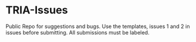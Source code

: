 # TRIA-Issues
Public Repo for suggestions and bugs.
Use the templates, issues 1 and 2 in issues before submitting.
All submissions must be labeled. 
